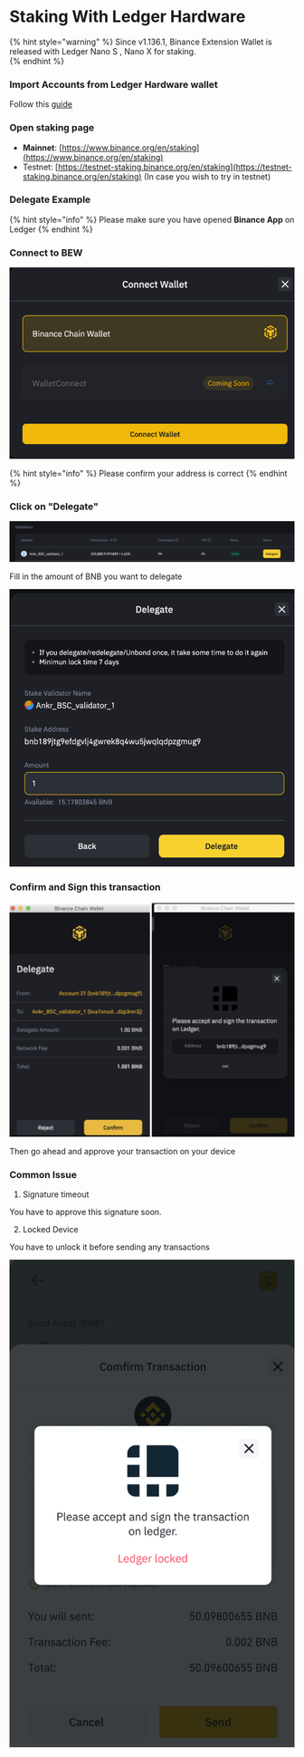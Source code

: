 # Staking With Ledger Hardware

{% hint style="warning" %}
Since v1.136.1, Binance Extension Wallet is released with Ledger Nano S , Nano X for staking.  
{% endhint %}

### Import Accounts from Ledger Hardware wallet

Follow this [guide](../account-management/acc/connect-to-ledger-nano-s-hardware-wallet.md)

### Open staking page

* **Mainnet**: [https://www.binance.org/en/staking](https://www.binance.org/en/staking)
* Testnet: [https://testnet-staking.binance.org/en/staking](https://testnet-staking.binance.org/en/staking) \(In case you wish to try in testnet\)

### **Delegate Example**

{% hint style="info" %}
Please make sure you have opened **Binance App** on Ledger
{% endhint %}

### Connect to BEW

![](../.gitbook/assets/image%20%2822%29.png)

{% hint style="info" %}
Please confirm your address is correct
{% endhint %}

### Click on "Delegate"

![](../.gitbook/assets/image%20%2824%29.png)

Fill in the amount of BNB you want to delegate

![](../.gitbook/assets/image%20%2817%29.png)

### Confirm and Sign this transaction

![](../.gitbook/assets/image%20%2825%29.png)

Then go ahead and approve your transaction on your device

### Common Issue

1. Signature  timeout

You have to approve this signature soon.

2. Locked Device

You have to unlock it before sending any transactions

![](../.gitbook/assets/image%20%2832%29.png)

